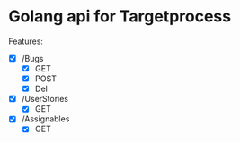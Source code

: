 # Golang api for Targetprocess

Features:
- [x] /Bugs
    - [x] GET
    - [x] POST
    - [x] Del
- [x] /UserStories
    - [x] GET
- [x] /Assignables
    - [x] GET
